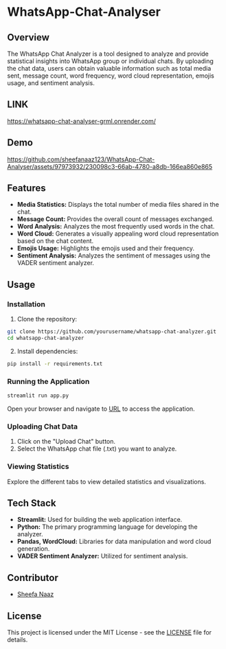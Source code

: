 # WhatsApp-Chat-Analyser

## Overview

The WhatsApp Chat Analyzer is a tool designed to analyze and provide statistical insights into WhatsApp group or individual chats. By uploading the chat data, users can obtain valuable information such as total media sent, message count, word frequency, word cloud representation, emojis usage, and sentiment analysis.

## LINK

https://whatsapp-chat-analyser-grml.onrender.com/

## Demo


https://github.com/sheefanaaz123/WhatsApp-Chat-Analyser/assets/97973932/230098c3-66ab-4780-a8db-166ea860e865



## Features

- **Media Statistics:** Displays the total number of media files shared in the chat.
- **Message Count:** Provides the overall count of messages exchanged.
- **Word Analysis:** Analyzes the most frequently used words in the chat.
- **Word Cloud:** Generates a visually appealing word cloud representation based on the chat content.
- **Emojis Usage:** Highlights the emojis used and their frequency.
- **Sentiment Analysis:** Analyzes the sentiment of messages using the VADER sentiment analyzer.

## Usage

### Installation

1. Clone the repository:

```bash
git clone https://github.com/yourusername/whatsapp-chat-analyzer.git
cd whatsapp-chat-analyzer
```

2. Install dependencies:

```bash
pip install -r requirements.txt
```

### Running the Application

```bash
streamlit run app.py
```

Open your browser and navigate to [URL](https://whatsapp-chat-analyser-grml.onrender.com) to access the application.

### Uploading Chat Data

1. Click on the "Upload Chat" button.
2. Select the WhatsApp chat file (.txt) you want to analyze.

### Viewing Statistics

Explore the different tabs to view detailed statistics and visualizations.

## Tech Stack

- **Streamlit:** Used for building the web application interface.
- **Python:** The primary programming language for developing the analyzer.
- **Pandas, WordCloud:** Libraries for data manipulation and word cloud generation.
- **VADER Sentiment Analyzer:** Utilized for sentiment analysis.

## Contributor

- [Sheefa Naaz](https://github.com/sheefanaaz123)

## License

This project is licensed under the MIT License - see the [LICENSE](LICENSE) file for details.
